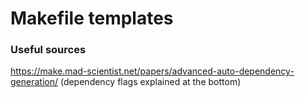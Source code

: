 # Makefile templates

### Useful sources
https://make.mad-scientist.net/papers/advanced-auto-dependency-generation/ (dependency flags explained at the bottom)
